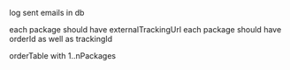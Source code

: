 log sent emails in db

each package should have externalTrackingUrl
each package should have orderId as well as trackingId

orderTable with 1..nPackages
